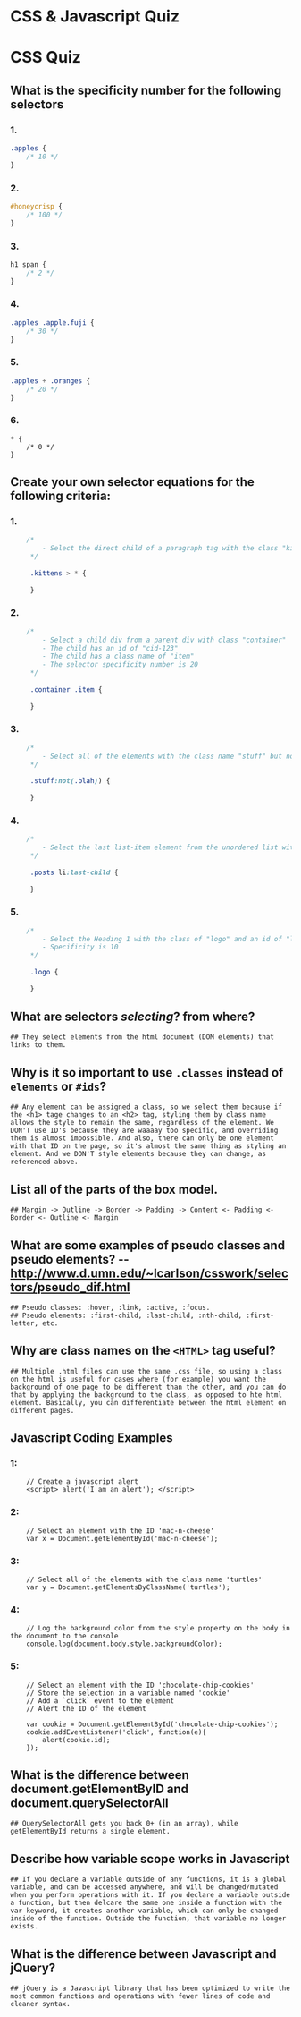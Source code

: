 # CSS & Javascript Quiz

# CSS Quiz

## What is the specificity number for the following selectors

### 1. 
```CSS
.apples {
    /* 10 */
}
```

### 2. 
```CSS
#honeycrisp {
    /* 100 */
}
```

### 3. 
```CSS
h1 span {
    /* 2 */
}
```

### 4. 
```CSS
.apples .apple.fuji {
    /* 30 */
}
```

### 5. 
```CSS
.apples + .oranges {
    /* 20 */
}
```

### 6.
```
* {
    /* 0 */
}
```

## Create your own selector equations for the following criteria:

### 1. 
```css
    /*
        - Select the direct child of a paragraph tag with the class "kittens"
     */
     
     .kittens > * {
     
     }
```

### 2. 
```css
    /*
        - Select a child div from a parent div with class "container"
        - The child has an id of "cid-123"
        - The child has a class name of "item"
        - The selector specificity number is 20
     */
     
     .container .item {
     
     }
```

### 3. 
```css
    /*
        - Select all of the elements with the class name "stuff" but not with the class name "blah"
     */
     
     .stuff:not(.blah)) {
     
     }
```

### 4. 
```css
    /*
        - Select the last list-item element from the unordered list with the class name "posts"
     */
     
     .posts li:last-child {
     
     }
```

### 5. 
```css
    /*
        - Select the Heading 1 with the class of "logo" and an id of "logo"
        - Specificity is 10
     */
     
     .logo {
     
     }
```

## What are selectors *selecting*? from where?
    ## They select elements from the html document (DOM elements) that links to them.
## Why is it so important to use `.classes` instead of `elements` or `#ids`?
    ## Any element can be assigned a class, so we select them because if the <h1> tage changes to an <h2> tag, styling them by class name allows the style to remain the same, regardless of the element. We DON'T use ID's because they are waaaay too specific, and overriding them is almost impossible. And also, there can only be one element with that ID on the page, so it's almost the same thing as styling an element. And we DON'T style elements because they can change, as referenced above.
## List all of the parts of the box model.
    ## Margin -> Outline -> Border -> Padding -> Content <- Padding <- Border <- Outline <- Margin
## What are some examples of pseudo classes and pseudo elements? -- http://www.d.umn.edu/~lcarlson/csswork/selectors/pseudo_dif.html
    ## Pseudo classes: :hover, :link, :active, :focus.
    ## Pseudo elements: :first-child, :last-child, :nth-child, :first-letter, etc.
## Why are class names on the `<HTML>` tag useful?
    ## Multiple .html files can use the same .css file, so using a class on the html is useful for cases where (for example) you want the background of one page to be different than the other, and you can do that by applying the background to the class, as opposed to hte html element. Basically, you can differentiate between the html element on different pages.


## Javascript Coding Examples

### 1: 
```JS
    // Create a javascript alert
    <script> alert('I am an alert'); </script>
```

### 2: 
```JS
    // Select an element with the ID 'mac-n-cheese'
    var x = Document.getElementById('mac-n-cheese');
```

### 3: 
```JS
    // Select all of the elements with the class name 'turtles'
    var y = Document.getElementsByClassName('turtles');
```

### 4: 
```JS
    // Log the background color from the style property on the body in the document to the console
    console.log(document.body.style.backgroundColor);
```

### 5: 
```JS
    // Select an element with the ID 'chocolate-chip-cookies'
    // Store the selection in a variable named 'cookie'
    // Add a `click` event to the element
    // Alert the ID of the element
    
    var cookie = Document.getElementById('chocolate-chip-cookies');
    cookie.addEventListener('click', function(e){
        alert(cookie.id);
    });
```

## What is the difference between document.getElementByID and document.querySelectorAll
    ## QuerySelectorAll gets you back 0+ (in an array), while getElementById returns a single element.
## Describe how variable scope works in Javascript
    ## If you declare a variable outside of any functions, it is a global variable, and can be accessed anywhere, and will be changed/mutated when you perform operations with it. If you declare a variable outside a function, but then delcare the same one inside a function with the var keyword, it creates another variable, which can only be changed inside of the function. Outside the function, that variable no longer exists.
## What is the difference between Javascript and jQuery?
    ## jQuery is a Javascript library that has been optimized to write the most common functions and operations with fewer lines of code and cleaner syntax.
